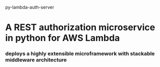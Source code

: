 py-lambda-auth-server

# A REST authorization microservice in python for AWS Lambda

### deploys a highly extensible microframework with stackable middleware architecture
